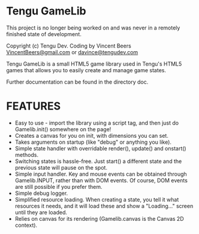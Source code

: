 Tengu GameLib
=============

This project is no longer being worked on and was never in a remotely finished state of development.

Copyright (c) Tengu Dev.
Coding by Vincent Beers <VincentBeers@gmail.com> or <davince@tengudev.com>

Tengu GameLib is a small HTML5 game library used in Tengu's HTML5 games that
allows you to easily create and manage game states.

Further documentation can be found in the directory doc.


FEATURES
========
* Easy to use - import the library using a script tag, and then just do
  Gamelib.init() somewhere on the page!
* Creates a canvas for you on init, with dimensions you can set.
* Takes arguments on startup (like "debug" or anything you like).
* Simple state handler with overridable render(), update() and onstart() methods.
* Switching states is hassle-free. Just start() a different state and the
  previous state will pause on the spot.
* Simple input handler. Key and mouse events can be obtained through
  Gamelib.INPUT, rather than with DOM events. Of course, DOM events are still
  possible if you prefer them.
* Simple debug logger.
* Simplified resource loading. When creating a state, you tell it what resources
  it needs, and it will load these and show a "Loading..." screen until they are
  loaded.
* Relies on canvas for its rendering (Gamelib.canvas is the Canvas 2D context).
